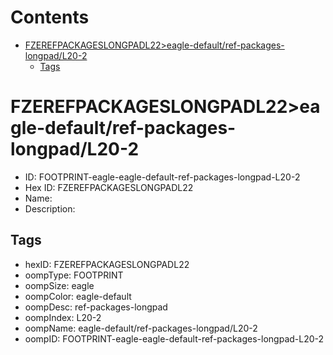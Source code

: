 



Contents
========

* [FZEREFPACKAGESLONGPADL22>eagle-default/ref-packages-longpad/L20-2](#fzerefpackageslongpadl22eagle-defaultref-packages-longpadl20-2)
	* [Tags](#tags)

# FZEREFPACKAGESLONGPADL22>eagle-default/ref-packages-longpad/L20-2

- ID: FOOTPRINT-eagle-eagle-default-ref-packages-longpad-L20-2
- Hex ID: FZEREFPACKAGESLONGPADL22
- Name: 
- Description: 

## Tags

- hexID: FZEREFPACKAGESLONGPADL22
- oompType: FOOTPRINT
- oompSize: eagle
- oompColor: eagle-default
- oompDesc: ref-packages-longpad
- oompIndex: L20-2
- oompName: eagle-default/ref-packages-longpad/L20-2
- oompID: FOOTPRINT-eagle-eagle-default-ref-packages-longpad-L20-2
